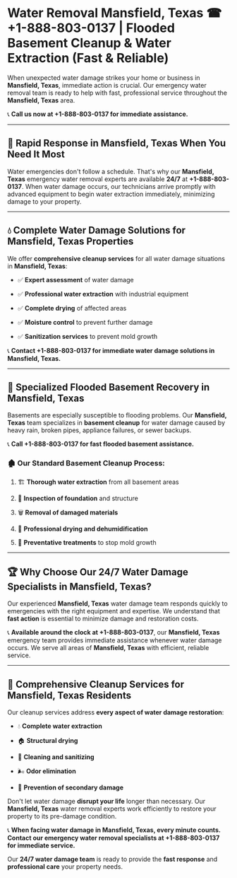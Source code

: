 # Water Removal Mansfield, Texas ☎ +1-888-803-0137 | Flooded Basement Cleanup & Water Extraction (Fast & Reliable)

When unexpected water damage strikes your home or business in **Mansfield, Texas**, immediate action is crucial. Our emergency water removal team is ready to help with fast, professional service throughout the **Mansfield, Texas** area. 

📞 **Call us now at +1-888-803-0137 for immediate assistance.**

---

## 🚀 Rapid Response in Mansfield, Texas When You Need It Most

Water emergencies don't follow a schedule. That's why our **Mansfield, Texas** emergency water removal experts are available **24/7** at **+1-888-803-0137**. When water damage occurs, our technicians arrive promptly with advanced equipment to begin water extraction immediately, minimizing damage to your property.

---

## 💧 Complete Water Damage Solutions for Mansfield, Texas Properties

We offer **comprehensive cleanup services** for all water damage situations in **Mansfield, Texas**:

- ✅ **Expert assessment** of water damage  
- ✅ **Professional water extraction** with industrial equipment  
- ✅ **Complete drying** of affected areas  
- ✅ **Moisture control** to prevent further damage  
- ✅ **Sanitization services** to prevent mold growth  

📞 **Contact +1-888-803-0137 for immediate water damage solutions in Mansfield, Texas.**

---

## 🌊 Specialized Flooded Basement Recovery in Mansfield, Texas

Basements are especially susceptible to flooding problems. Our **Mansfield, Texas** team specializes in **basement cleanup** for water damage caused by heavy rain, broken pipes, appliance failures, or sewer backups. 

📞 **Call +1-888-803-0137 for fast flooded basement assistance.**

### 🏚️ Our Standard Basement Cleanup Process:
1. 🏗️ **Thorough water extraction** from all basement areas  
2. 🔎 **Inspection of foundation** and structure  
3. 🗑️ **Removal of damaged materials**  
4. 💨 **Professional drying and dehumidification**  
5. 🚫 **Preventative treatments** to stop mold growth  

---

## 🏆 Why Choose Our 24/7 Water Damage Specialists in Mansfield, Texas?

Our experienced **Mansfield, Texas** water damage team responds quickly to emergencies with the right equipment and expertise. We understand that **fast action** is essential to minimize damage and restoration costs.

📞 **Available around the clock at +1-888-803-0137**, our **Mansfield, Texas** emergency team provides immediate assistance whenever water damage occurs. We serve all areas of **Mansfield, Texas** with efficient, reliable service.

---

## 🧹 Comprehensive Cleanup Services for Mansfield, Texas Residents

Our cleanup services address **every aspect of water damage restoration**:

- 💧 **Complete water extraction**  
- 🏠 **Structural drying**  
- 🧼 **Cleaning and sanitizing**  
- 🌬️ **Odor elimination**  
- 🚫 **Prevention of secondary damage**  

Don't let water damage **disrupt your life** longer than necessary. Our **Mansfield, Texas** water removal experts work efficiently to restore your property to its pre-damage condition.

📞 **When facing water damage in Mansfield, Texas, every minute counts. Contact our emergency water removal specialists at +1-888-803-0137 for immediate service.**

Our **24/7 water damage team** is ready to provide the **fast response** and **professional care** your property needs.
